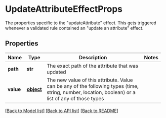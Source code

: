 # UpdateAttributeEffectProps

The properties specific to the \"updateAttribute\" effect. This gets triggered whenever a validated rule contained an \"update an attribute\" effect.
## Properties
Name | Type | Description | Notes
------------ | ------------- | ------------- | -------------
**path** | **str** | The exact path of the attribute that was updated | 
**value** | [**object**](.md) | The new value of this attribute. Value can be any of the following types (time, string, number, location, boolean) or a list of any of those types | 

[[Back to Model list]](../README.md#documentation-for-models) [[Back to API list]](../README.md#documentation-for-api-endpoints) [[Back to README]](../README.md)


